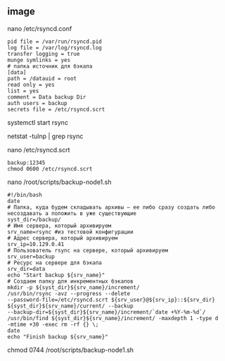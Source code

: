 image
-
nano /etc/rsyncd.conf

```
pid file = /var/run/rsyncd.pid
log file = /var/log/rsyncd.log
transfer logging = true
munge symlinks = yes
# папка источник для бэкапа
[data]
path = /datauid = root
read only = yes
list = yes
comment = Data backup Dir
auth users = backup
secrets file = /etc/rsyncd.scrt
```
systemctl start rsync 

netstat -tulnp | grep rsync

nano /etc/rsyncd.scrt

```
backup:12345
chmod 0600 /etc/rsyncd.scrt
```
nano /root/scripts/backup-node1.sh

```
#!/bin/bash
date
# Папка, куда будем складывать архивы — ее либо сразу создать либо несоздавать а положить в уже существующие
syst_dir=/backup/
# Имя сервера, который архивируем
srv_name=rsync #из тестовой конфигурации
# Адрес сервера, который архивируем
srv_ip=10.129.0.41
# Пользователь rsync на сервере, который архивируем
srv_user=backup
# Ресурс на сервере для бэкапа
srv_dir=data
echo "Start backup ${srv_name}"
# Создаем папку для инкрементных бэкапов
mkdir -p ${syst_dir}${srv_name}/increment/
/usr/bin/rsync -avz --progress --delete
--password-file=/etc/rsyncd.scrt ${srv_user}@${srv_ip}::${srv_dir}
${syst_dir}${srv_name}/current/ --backup
--backup-dir=${syst_dir}${srv_name}/increment/`date +%Y-%m-%d`/
/usr/bin/find ${syst_dir}${srv_name}/increment/ -maxdepth 1 -type d
-mtime +30 -exec rm -rf {} \;
date
echo "Finish backup ${srv_name}"
```
chmod 0744  /root/scripts/backup-node1.sh 


